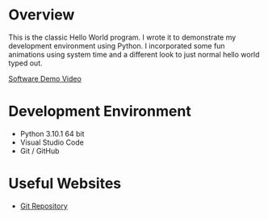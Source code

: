 # Overview

This is the classic Hello World program. I wrote it to demonstrate my development environment using Python. I incorporated some fun animations using system time and a different look to just normal hello world typed out.

[Software Demo Video](http://youtube.link.goes.here)

# Development Environment

* Python 3.10.1 64 bit
* Visual Studio Code
* Git / GitHub

# Useful Websites

* [Git Repository](https://github.com/Payneful/HelloWorld)